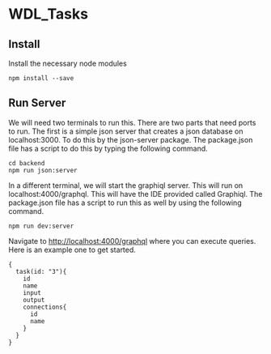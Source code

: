 # WDL_Tasks

## Install

Install the necessary node modules

```
npm install --save
```

## Run Server

We will need two terminals to run this.  There are two parts that need ports to run.  The first is a simple json server that creates a json database on localhost:3000.  To do this by the json-server package. The package.json file has a script to do this by typing the following command.

```
cd backend
npm run json:server
```

In a different terminal, we will start the graphiql server.  This will run on localhost:4000/graphql.  This will have the IDE provided called Graphiql.  The package.json file has a script to run this as well by using the following command.

```
npm run dev:server
```

Navigate to <a href="http://localhost:4000/graphql">http://localhost:4000/graphql</a> where you can execute queries.  Here is an example one to get started.

```
{
  task(id: "3"){
    id
    name
    input
    output
    connections{
      id
      name
    }
  }
}
```
